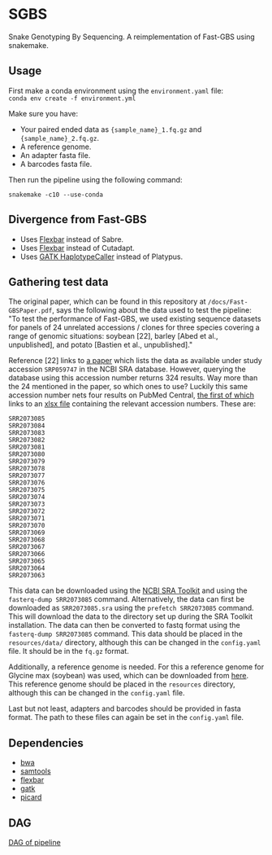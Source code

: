 # SGBS
Snake Genotyping By Sequencing. A reimplementation of Fast-GBS using snakemake.

## Usage

First make a conda environment using the `environment.yaml` file:  
`conda env create -f environment.yml`

Make sure you have:
- Your paired ended data as `{sample_name}_1.fq.gz` and `{sample_name}_2.fq.gz`.
- A reference genome.
- An adapter fasta file.
- A barcodes fasta file.

Then run the pipeline using the following command:

`snakemake -c10 --use-conda`

## Divergence from Fast-GBS

- Uses [Flexbar](https://github.com/seqan/flexbar) instead of Sabre.
- Uses [Flexbar](https://github.com/seqan/flexbar) instead of Cutadapt.
- Uses [GATK HaplotypeCaller](https://gatk.broadinstitute.org/hc/en-us/articles/360037225632-HaplotypeCaller) instead of Platypus.

## Gathering test data
The original paper, which can be found in this repository at `/docs/Fast-GBSPaper.pdf`, says the following about the data used to test the pipeline:  
"To test the performance of Fast-GBS, we used existing sequence datasets for panels of 24 unrelated accessions / clones for three species covering a range of genomic situations: soybean [22], barley [Abed et al., unpublished], and potato [Bastien et al., unpublished]."

Reference [22] links to [a paper](https://dx.doi.org/10.1371/journal.pone.0131533) which lists the data as available under study accession `SRP059747` in the NCBI SRA database. However, querying the database using this accession number returns 324 results. Way more than the 24 mentioned in the paper, so which ones to use?
Luckily this same accession number nets four results on PubMed Central, [the first of which](https://www.ncbi.nlm.nih.gov/pmc/articles/PMC6652137/) links to an [xlsx file](https://www.ncbi.nlm.nih.gov/pmc/articles/PMC6652137/bin/12859_2019_2859_MOESM2_ESM.xlsx) containing the relevant accession numbers. These are:

```
SRR2073085
SRR2073084
SRR2073083
SRR2073082
SRR2073081
SRR2073080
SRR2073079
SRR2073078
SRR2073077
SRR2073076
SRR2073075
SRR2073074
SRR2073073
SRR2073072
SRR2073071
SRR2073070
SRR2073069
SRR2073068
SRR2073067
SRR2073066
SRR2073065
SRR2073064
SRR2073063
```

This data can be downloaded using the [NCBI SRA Toolkit](https://trace.ncbi.nlm.nih.gov/Traces/sra/sra.cgi?view=software) and using the `fasterq-dump SRR2073085` command.
Alternatively, the data can first be downloaded as `SRR2073085.sra` using the `prefetch SRR2073085` command. This will download the data to the directory set up during the SRA Toolkit installation. The data can then be converted to fastq format using the `fasterq-dump SRR2073085` command.
This data should be placed in the `resources/data/` directory, although this can be changed in the `config.yaml` file. It should be in the `fq.gz` format.

Additionally, a reference genome is needed. For this a reference genome for Glycine max (soybean) was used, which can be downloaded from [here](https://www.ncbi.nlm.nih.gov/data-hub/genome/GCF_000004515.6/).
This reference genome should be placed in the `resources` directory, although this can be changed in the `config.yaml` file.

Last but not least, adapters and barcodes should be provided in fasta format. The path to these files can again be set in the `config.yaml` file.

## Dependencies
- [bwa](https://github.com/lh3/bwa)
- [samtools](http://www.htslib.org/)
- [flexbar](https://github.com/seqan/flexbar)
- [gatk](https://gatk.broadinstitute.org/hc/en-us)
- [picard](https://broadinstitute.github.io/picard/)

## DAG
[DAG of pipeline](dag.png)